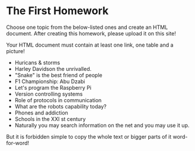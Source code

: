 # The First Homework

Choose one topic from the below-listed ones and create an HTML document. After creating this homework, please upload it on this site!

Your HTML document must contain at least one link, one table and a picture!

- Huricans & storms
- Harley Davidson the unrivalled.
- "Snake" is the best friend of people
- F1 Championship: Abu Dzabi
- Let's program the Raspberry Pi
- Version controlling systems
- Role of protocols in communication
- What are the robots capability today?
- Phones and addiction
- Schools in the XXI st century
- Naturally you may search information on the net and you may use it up.

But it is forbidden simple to copy the whole text or bigger parts of it word-for-word!
